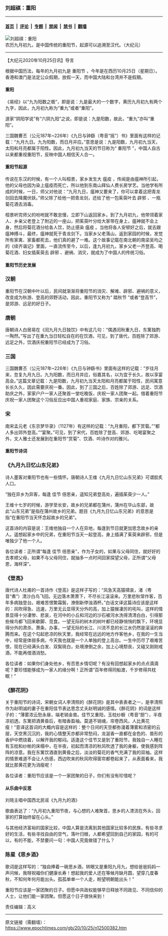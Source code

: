 ### 刘超祺：重阳  

---

#### [首页](../../../..?n12500382) &nbsp;|&nbsp; [评论](../../../../../epoch-comment?n12500382) &nbsp;|&nbsp; [专题](../../../../../epoch-special?n12500382) &nbsp;|&nbsp; [禁闻](../../../../../epoch-news?n12500382) &nbsp;|&nbsp; [禁书](../../../../../books?n12500382) &nbsp;|&nbsp; [翻墙](https://github.com/gfw-breaker/nogfw/blob/master/README.md?n12500382)


<div><img alt="刘超祺：重阳  " class="attachment-djy_600_400 size-djy_600_400 wp-post-image" src="https://i.epochtimes.com/assets/uploads/2007/10/710181846401813-437x400.jpg"/>
<div class="caption">
 农历九月初九，是中国传统的重阳节，起源可以追溯至汉代。（大纪元）
</div></div><hr/><div class="post_content" id="artbody" itemprop="articleBody">
 <!-- article content begin -->
 <p>
  【大纪元2020年10月25日讯】导言
 </p>
 <p>
  根据中国历法，每年的九月初九是
  <ok href="https://www.epochtimes.com/gb/tag/%E9%87%8D%E9%98%B3%E8%8A%82.html">
   重阳节
  </ok>
  ，今年是在西历10月25日（星期日）。香港和澳门是法定公众假期，放假一天，而中国大陆和台湾并不是假期。
 </p>
 <h4>
  重阳
 </h4>
 <p>
  《易经》以“九为阳数之极”，即是说：九是最大的一个数字，黄历九月初九有两个九字，因此，九月初九称为“重九”或者“重阳”。
 </p>
 <p>
  道家“阴阳学说”有“六阴九阳”之说，即是说：九是阳数，故此，“重九”亦叫“重阳”。
 </p>
 <p>
  三国魏曹丕（公元187年~226年）《九日与钟繇（粤音“摇”）书》里面有这样的记载：“九月九日。九为阳数，而日月并应。”意思是说：九是阳数，九月初九当天，太阳和月亮都属于阳性。因此，九月初九当天的节日称为“
  <ok href="https://www.epochtimes.com/gb/tag/%E9%87%8D%E9%98%B3%E8%8A%82.html">
   重阳节
  </ok>
  ”，中国人自古以来都重视重阳节，反映中国人相信天人合一。
 </p>
 <h4>
  重阳节起源
 </h4>
 <p>
  传说在东汉的时候，有一个人叫桓景，家乡发生大
  <ok href="https://www.epochtimes.com/gb/tag/%E7%98%9F%E7%96%AB.html">
   瘟疫
  </ok>
  ，传闻是由瘟神所引起，他的父母也因为染上瘟疫而死亡，所以他到东南山拜仙人费长房学艺。当他学有所成的时候，一日，师父对他说：“九月九日，瘟神又要来了，你可以拿着这把青龙剑回去降魔伏妖。”师父除了给他一把青龙剑，还给了他一包茱萸叶去
  <ok href="https://www.epochtimes.com/gb/tag/%E8%BE%9F%E9%82%AA.html">
   辟邪
  </ok>
  、一瓶菊花酒去消毒。
 </p>
 <p>
  桓景听完师父的吩咐就不敢怠慢，立即下山返回家乡。到了九月初九，他带领着家人、乡亲父老登上了附近的一座山，把茱萸叶分给大家带在身上，瘟神就不会上身，然后将菊花酒分给各人饮，防止感染
  <ok href="https://www.epochtimes.com/gb/tag/%E7%98%9F%E7%96%AB.html">
   瘟疫
  </ok>
  。当他将各人安顿好之后，就去跟瘟神搏斗，最终，瘟神就死于青龙剑下。当家乡父老落山，返到家园的时候，发觉所有家禽、家畜都死去，他们真的避了一难。这个故事记载在南北朝的南梁吴均之的《续齐谐记》里面，一直流传至今，以后，逢九月初九，家乡父老一齐登高、喝菊花酒、妇女插茱萸去
  <ok href="https://www.epochtimes.com/gb/tag/%E8%BE%9F%E9%82%AA.html">
   辟邪
  </ok>
  、避祸、消灾，就成为了中国人的传统习俗。
 </p>
 <h4>
  重阳节历史发展
 </h4>
 <h3>
  汉朝
 </h3>
 <p>
  重阳节在汉朝中叶以后，民间就渐渐将重阳节的消灾、解难、辟邪、避祸的意义，改变成为秋游、登高的郊野活动，因此，重阳节又称为“
  <ok href="https://www.epochtimes.com/gb/tag/%E8%B8%8F%E7%A7%8B%E8%8A%82.html">
   踏秋节
  </ok>
  ”或者“登高节”，是郊游、远足的好日子。
 </p>
 <h3>
  唐朝
 </h3>
 <p>
  唐朝诗人白居易在《闰九月九日独饮》中有这几句：“偶遇闰秋重九日，东篱独酌一陶然。”写出了在重九当日轻松自在的在饮酒，可见，到了唐代，百姓除了郊游、远足之外，饮酒庆祝重阳节已经成为了习俗。
 </p>
 <h3>
  三国
 </h3>
 <p>
  三国魏曹丕（公元187年~226年）《九日与钟繇书》里面有这样的记载：“岁往月来，忽复九月九日。九为阳数，而日月并应，俗嘉其名，以为宜于长久，故以享宴高会。”这篇文章记载：九是阳数，九月初九当天太阳和月亮都属于阳性，民间寓意长长久久，因此需要庆祝一番。因此，到了三国之后，百姓除了郊游、远足、饮酒助庆之外，家家户户一家人还聚首一堂吃晚饭，庆祝一家人团聚一起。借着重阳节庆祝一家人团聚这个习俗反应出中国人重视家庭、家族、宗亲的关系。
 </p>
 <h3>
  宋
 </h3>
 <p>
  南宋孟元老《东京梦华录》（1127年）有这样的记载：“九月重阳，都下赏菊。”“都人多出郊外登高。”“宴聚。”可见，到了宋代，百姓除了登高、郊游、吃喝宴聚之外，文人雅士还发展到在重阳节“赏菊”、饮酒、吟诗作对的雅兴。
 </p>
 <h4>
  重阳节诗词
 </h4>
 <h3>
  《九月九日忆山东兄弟》
 </h3>
 <p>
  诗人墨客对重阳节也有一些情怀。唐朝诗人王维《九月九日忆山东兄弟》可谓脍炙人口。
 </p>
 <p>
  “独在异乡为异客，每逢
  <ok href="https://www.epochtimes.com/gb/tag/%E4%BD%B3%E8%8A%82.html">
   佳节
  </ok>
  倍思亲，遥知兄弟登高处，遍插茱萸少一人。”
 </p>
 <p>
  王维十七岁的时候，游学至长安，故乡的兄弟都在蒲州，蒲州在华山东部，故此“山东兄弟”是指在蒲州故乡的兄弟。题目《九月九日忆山东兄弟》的意思是指“在重阳节当天怀念起故乡的兄弟”。
 </p>
 <p>
  这首诗的内容是说：王维他独自一个人在异地，每逢到节日就更加思念故乡的亲人。遥想起家乡中的兄弟，在重阳节当天一起登高，身上插满了茱萸来辟邪，但是唯独少了他一个人。
 </p>
 <p>
  各位读者：正所谓“每逢
  <ok href="https://www.epochtimes.com/gb/tag/%E4%BD%B3%E8%8A%82.html">
   佳节
  </ok>
  倍思亲”，作为子女的，如果与父母同住，就好好的去孝顺父母，如果不与父母同住，就抽多一点时间回家探望父母，正所谓“父母恩，海样深”。
 </p>
 <h3>
  《登高》
 </h3>
 <p>
  唐代诗人杜甫的一首诗作《登高》是这样子写的：“风急天高猿啸哀，渚（粤音“煮”）清沙白鸟飞回。无边落木萧萧下，不尽长江滚滚来。万里悲秋常作客，百年多病独登台。艰难苦恨繁霜鬓，潦倒新停浊酒杯。”白话文译这篇诗应该是这样的：风吹得急、迅速，万里无云显得天分外的高，加上猿猴凄厉的吼叫，这样的情景显得十分凄惨、悲哀，在河中的小丘和河边的沙石被河水洗得清清白白，引得那些候鸟都飞回来歇脚、觅食。一望无际的树木的树叶都已经静悄悄的飘下，环境显得分外的肃杀、萧条，办事，一望无际的长江、川流不息的长江水仍然是滚滚的奔腾而来。在这个勾起悲凉的秋天里，我经常在远远的地方作客他乡，在我的一生当中，经常是体弱多病，今天我也就是一个人单独的登上高台。一生中历尽了艰难苦恨，现在已经满头白发、双鬓斑白，处境潦倒之余，加上心境颓丧，又碰又刚刚戒酒，不能再借酒消愁。
 </p>
 <p>
  各位读者：如果你们身处他乡，有否思乡情切呢？有没有回想起家乡的点点滴滴呢？要珍惜能够成为一家人的缘分啊！正所谓“百年修得同船渡，千岁修得共枕眠！”
 </p>
 <h3>
  《醉花阴》
 </h3>
 <p>
  关于重阳节的诗词，宋朝女词人李清照的《醉花阴》是其中表表者之一，是李清照作为赵明诚的妻子在重阳佳节表达思念丈夫赵明诚的感情。《醉花阴》的词是这样子的：“薄雾浓云愁永昼，端老销金兽。佳节又重阳，玉枕纱橱（粤音“厨”），半夜凉初透。东篱把酒黄昏后，有暗香盈袖。莫道不销魂，帘卷西风，人比黄花瘦！”意译这首词的大概内容是这样的：整个日间的天空都弥漫着薄雾和浓密的云层，天空黑沉沉的，我的心情整天亦都非常愁闷，龙涎香一直都在金色的、兽形的香炉中燃烧着，以解开我的郁闷。适逢这个佳节又是到了重阳节，我独自一人睡在有玉枕和纱帐的床榻中，在半夜，初起而清凉的秋风吹透了我的身躯，使我感到阵阵的凉意。我在东篱饮酒直到黄昏之后，淡淡的菊花的香气充满了我的双袖。这样的情景难道不会让人伤感，西边吹来的秋风吹得窗帘都卷起来了，从表面看来，我就比那黄花更为消瘦呢！
 </p>
 <p>
  各位读者：重阳节应该是一个一家团聚的日子，你们有没有珍惜呢？
 </p>
 <h4>
  从乐曲中反思
 </h4>
 <p>
  刘晓主唱中国西北民谣《九月九的酒》
 </p>
 <p>
  歌曲表达了：“九月初九重阳节夜，与心想的人难聚首，思乡的人漂流在外头，回家的打算始终留在心头。”
 </p>
 <p>
  与其他经济富裕的国家比较，中国人算是流离到其他国家比较多的民族，有些寻求好的生活，有些寻找自由的空气，落叶归根，人都希望回到自己的家园，有的可以，有的不能，不禁要问一句：中国人究竟做错了什么？
 </p>
 <h3>
  陈星《思乡酒》
 </h3>
 <p>
  歌词是这样写的：“独自捧着一碗思乡酒，转眼又是重阳九月九，想给爸爸妈妈一声问候，我呀祝福你们健康长寿！想起我的爱人还在等候月缺月圆，望穿几度春秋，不知何年何月能出头。孤孤单单一个人走，盼望明朝能出头！”
 </p>
 <p>
  重阳节应该是一家团聚的日子。但愿中共政权能够早日释放不同政见、不同信仰的人士，让他们能一家团聚。但愿这个日子很快来到！
 </p>
 <p>
  责任编辑：高义
 </p>
 <p>
 </p>
 <!-- article content end -->
 <div id="below_article_ad">
 </div>
</div>


---

原文链接（需翻墙）：https://www.epochtimes.com/gb/20/10/25/n12500382.htm
